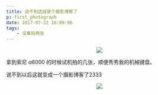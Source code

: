 ```yaml
---
title: 说不到这就是个摄影博客了
p: first_photograph
date: 2017-07-22 16:09:06
tags: 
    - 没事拍两张
---
```


<div align="center">
    <img src="/images/DSC00002.JPG"/>
</div>

拿到索尼 $\alpha6000$ 的时候试机拍的几张，顺便秀秀我的机械键盘。

说不到以后这就变成一个摄影博客了2333

<div align="center">
    <img src="/faces/huaji1.jpg"/>
</div>
